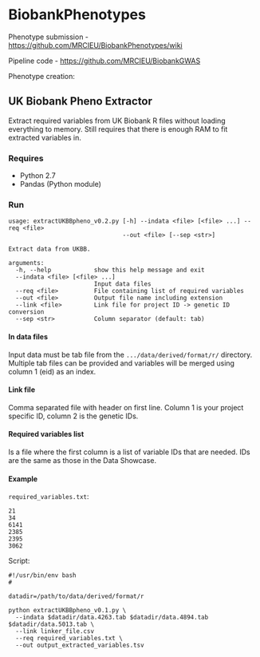 # BiobankPhenotypes

Phenotype submission - https://github.com/MRCIEU/BiobankPhenotypes/wiki

Pipeline code -  https://github.com/MRCIEU/BiobankGWAS

Phenotype creation:

## UK Biobank Pheno Extractor

Extract required variables from UK Biobank R files without loading everything to memory. Still requires that there is enough RAM to fit extracted variables in.

### Requires
- Python 2.7
- Pandas (Python module)

### Run

```
usage: extractUKBBpheno_v0.2.py [-h] --indata <file> [<file> ...] --req <file>
                                --out <file> [--sep <str>]

Extract data from UKBB.

arguments:
  -h, --help            show this help message and exit
  --indata <file> [<file> ...]
                        Input data files
  --req <file>          File containing list of required variables
  --out <file>          Output file name including extension
  --link <file>         Link file for project ID -> genetic ID conversion
  --sep <str>           Column separator (default: tab)
```

#### In data files
Input data must be tab file from the `.../data/derived/format/r/` directory. Multiple tab files can be provided and variables will be merged using column 1 (eid) as an index.

#### Link file
Comma separated file with header on first line. Column 1 is your project specific ID, column 2 is the genetic IDs.

#### Required variables list
Is a file where the first column is a list of variable IDs that are needed. IDs are the same as those in the Data Showcase.

#### Example
`required_variables.txt`:

```
21
34
6141
2385
2395
3062
```

Script:

```
#!/usr/bin/env bash
#

datadir=/path/to/data/derived/format/r

python extractUKBBpheno_v0.1.py \
  --indata $datadir/data.4263.tab $datadir/data.4894.tab $datadir/data.5013.tab \
  --link linker_file.csv
  --req required_variables.txt \
  --out output_extracted_variables.tsv
```
